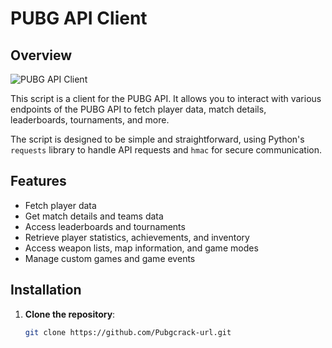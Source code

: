 # PUBG API Client

## Overview

![PUBG API Client](https://h.top4top.io/p_31533vh790.jpg)

This script is a client for the PUBG API. It allows you to interact with various endpoints of the PUBG API to fetch player data, match details, leaderboards, tournaments, and more. 

The script is designed to be simple and straightforward, using Python's `requests` library to handle API requests and `hmac` for secure communication.

## Features

- Fetch player data
- Get match details and teams data
- Access leaderboards and tournaments
- Retrieve player statistics, achievements, and inventory
- Access weapon lists, map information, and game modes
- Manage custom games and game events

## Installation

1. **Clone the repository**:
   ```bash
   git clone https://github.com/Pubgcrack-url.git
